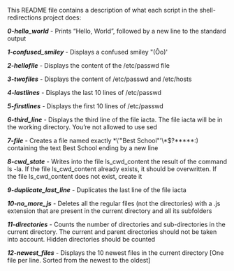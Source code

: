 This README file contains a description of what each script in the shell-redirections project does:

***0-hello_world***  -  Prints “Hello, World”, followed by a new line to the standard output

***1-confused_smiley***  -  Displays a confused smiley "(Ôo)'

***2-hellofile***  -  Displays the content of the /etc/passwd file

***3-twofiles***  -  Displays the content of /etc/passwd and /etc/hosts

***4-lastlines*** -  Displays the last 10 lines of /etc/passwd

***5-firstlines***  -  Displays the first 10 lines of /etc/passwd

***6-third_line***  -  Displays the third line of the file iacta. The file iacta will be in the working directory. You’re not allowed to use sed

***7-file***  -  Creates a file named exactly \*\\'"Best School"\'\\*$\?\*\*\*\*\*:) containing the text Best School ending by a new line

***8-cwd_state***  -  Writes into the file ls_cwd_content the result of the command ls -la. If the file ls_cwd_content already exists, it should be overwritten. If the file ls_cwd_content does not exist, create it

***9-duplicate_last_line***  -  Duplicates the last line of the file iacta

***10-no_more_js***  -  Deletes all the regular files (not the directories) with a .js extension that are present in the current directory and all its subfolders

***11-directories***  -  Counts the number of directories and sub-directories in the current directory. The current and parent directories should not be taken into account. Hidden directories should be counted

***12-newest_files***  -  Displays the 10 newest files in the current directory [One file per line. Sorted from the newest to the oldest]


